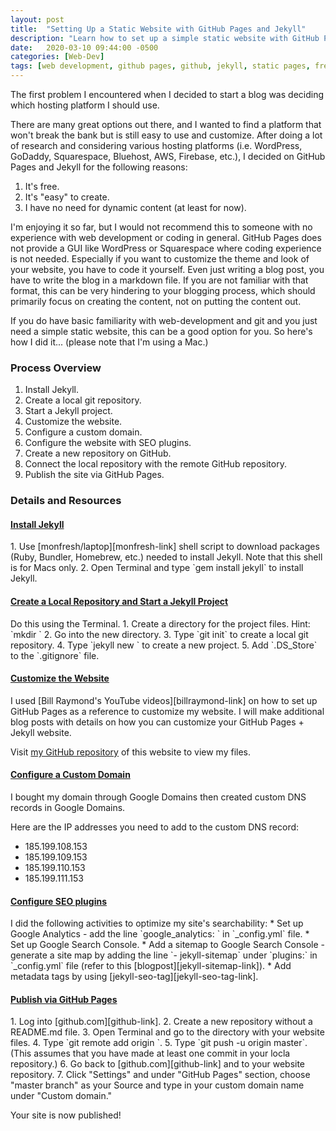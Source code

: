 ```yaml
---
layout: post
title:  "Setting Up a Static Website with GitHub Pages and Jekyll"
description: "Learn how to set up a simple static website with GitHub Pages and Jekyll."
date:   2020-03-10 09:44:00 -0500
categories: [Web-Dev]
tags: [web development, github pages, github, jekyll, static pages, free hosting]
---
```


The first problem I encountered when I decided to start a blog was deciding which hosting platform I should use. 

There are many great options out there, and I wanted to find a platform that won't break the bank but is still easy to use and customize. After doing a lot of research and considering various hosting platforms (i.e. WordPress, GoDaddy, Squarespace, Bluehost, AWS, Firebase, etc.), I decided on GitHub Pages and Jekyll for the following reasons:

1. It's free.
2. It's "easy" to create.
3. I have no need for dynamic content (at least for now).

I'm enjoying it so far, but I would not recommend this to someone with no experience with web development or coding in general. GitHub Pages does not provide a GUI like WordPress or Squarespace where coding experience is not needed. Especially if you want to customize the theme and look of your website, you have to code it yourself. Even just writing a blog post, you have to write the blog in a markdown file. If you are not familiar with that format, this can be very hindering to your blogging process, which should primarily focus on creating the content, not on putting the content out.  

If you do have basic familiarity with web-development and git and you just need a simple static website, this can be a good option for you. So here's how I did it... (please note that I'm using a Mac.)

### Process Overview
1. Install Jekyll.
2. Create a local git repository.
3. Start a Jekyll project.
4. Customize the website. 
5. Configure a custom domain. 
6. Configure the website with SEO plugins.
7. Create a new repository on GitHub.
8. Connect the local repository with the remote GitHub repository.
9. Publish the site via GitHub Pages.  

### Details and Resources
<h4><u>Install Jekyll</u></h4>
1. Use [monfresh/laptop][monfresh-link] shell script to download packages (Ruby, Bundler, Homebrew, etc.) needed to install Jekyll. 
Note that this shell is for Macs only. 
2. Open Terminal and type `gem install jekyll` to install Jekyll.

<h4><u>Create a Local Repository and Start a Jekyll Project</u></h4>
Do this using the Terminal. 
1. Create a directory for the project files. Hint: `mkdir <directory name>`
2. Go into the new directory. 
3. Type `git init` to create a local git repository.
4. Type `jekyll new <project-name>` to create a new project.
5. Add `.DS_Store` to the `.gitignore` file.

<h4><u>Customize the Website</u></h4>
I used [Bill Raymond's YouTube videos][billraymond-link] on how to set up GitHub Pages as a reference to customize my website. 
I will make additional blog posts with details on how you can customize your GitHub Pages + Jekyll website.

Visit [my GitHub repository][mygithubrepo-link] of this website to view my files.

<h4><u>Configure a Custom Domain</u></h4>
I bought my domain through Google Domains then created custom DNS records in Google Domains.

Here are the IP addresses you need to add to the custom DNS record: 
* 185.199.108.153
* 185.199.109.153
* 185.199.110.153
* 185.199.111.153

<h4><u>Configure SEO plugins</u></h4>
I did the following activities to optimize my site's searchability: 
* Set up Google Analytics - add the line `google_analytics: <tracking ID>` in `_config.yml` file.
* Set up Google Search Console.
* Add a sitemap to Google Search Console - generate a site map by adding the line `- jekyll-sitemap` under `plugins:` in `_config.yml` file (refer to this [blogpost][jekyll-sitemap-link]).
* Add metadata tags by using [jekyll-seo-tag][jekyll-seo-tag-link].

<h4><u>Publish via GitHub Pages</u></h4>
1. Log into [github.com][github-link].
2. Create a new repository without a README.md file.
3. Open Terminal and go to the directory with your website files.
4. Type `git remote add origin <new repository link>`.
5. Type `git push -u origin master`. (This assumes that you have made at least one commit in your locla repository.)
6. Go back to [github.com][github-link] and to your website repository.
7. Click "Settings" and under "GitHub Pages" section, choose "master branch" as your Source and type in your custom domain name under "Custom domain." 

Your site is now published!



[monfresh-link]: https://github.com/monfresh/laptop
[billraymond-link]: https://www.youtube.com/user/ProjectNationBill
[mygithubrepo-link]: https://github.com/phkim14/288clouds
[github-link]: https://github.com
[jekyll-sitemap-link]: https://blog.webjeda.com/jekyll-sitemap/
[jekyll-seo-tag-link]: https://github.com/jekyll/jekyll-seo-tag